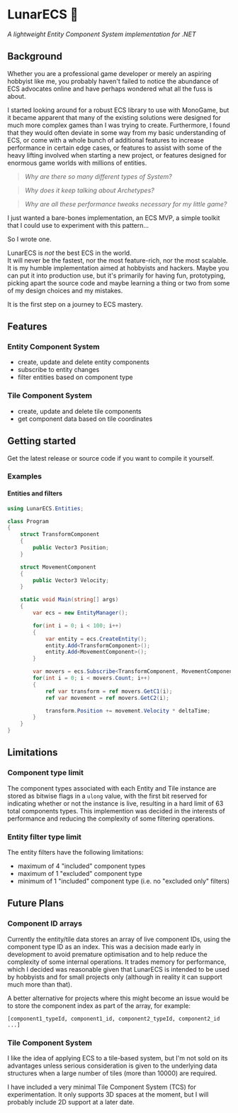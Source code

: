 # LunarECS 🌙
_A lightweight Entity Component System implementation for .NET_



## Background

Whether you are a professional game developer or merely an aspiring hobbyist like me,
you probably haven't failed to notice the abundance of ECS advocates
online and have perhaps wondered what all the fuss is about.

I started looking around for a robust ECS library to use with MonoGame, but it became apparent
that many of the existing solutions were designed for much more complex games than I was trying
to create. Furthermore, I found that they would often deviate in some way
from my basic understanding of ECS, or come with a whole bunch of additional features
to increase performance in certain edge cases, or features to assist with some of the heavy lifting
involved when starting a new project, or features designed for enormous game worlds with
millions of entities.

> _Why are there so many different types of System?_

> _Why does it keep talking about Archetypes?_

> _Why are all these performance tweaks necessary for my little game?_

I just wanted a bare-bones implementation, an ECS MVP, a simple toolkit that 
I could use to experiment with this pattern...

So I wrote one.

LunarECS is *not* the best ECS in the world.  
It will never be the fastest, nor the most feature-rich, nor the most scalable.
It is my humble implementation aimed at hobbyists and hackers.  Maybe you can put it
into production use, but it's primarily for having fun, prototyping, picking apart the 
source code and maybe learning a thing or two from some of my design choices and my mistakes.

It is the first step on a journey to ECS mastery.

## Features

### Entity Component System 
- create, update and delete entity components
- subscribe to entity changes
- filter entities based on component type

### Tile Component System
- create, update and delete tile components
- get component data based on tile coordinates

## Getting started

Get the latest release or source code if you want to compile it yourself.

### Examples

#### Entities and filters

```csharp
using LunarECS.Entities;

class Program
{
    struct TransformComponent 
    {
        public Vector3 Position;
    }

    struct MovementComponent
    {
        public Vector3 Velocity;
    }

    static void Main(string[] args)
    {
        var ecs = new EntityManager();

        for(int i = 0; i < 100; i++)
        {
            var entity = ecs.CreateEntity();
            entity.Add<TransformComponent>();
            entity.Add<MovementComponent>();
        }

        var movers = ecs.Subscribe<TransformComponent, MovementComponent>();
        for(int i = 0; i < movers.Count; i++) 
        {
            ref var transform = ref movers.GetC1(i);
            ref var movement = ref movers.GetC2(i);

            transform.Position += movement.Velocity * deltaTime;
        }
    }
}

```



## Limitations

### Component type limit
The component types associated with each Entity and Tile instance are 
stored as bitwise flags in a  `ulong` value, with the first bit reserved for 
indicating whether or not the instance is live, resulting in a hard limit of
63 total components types.  This implemention was decided in the interests of
performance and reducing the complexity of some filtering operations.

### Entity filter type limit 
The entity filters have the following limitations:
- maximum of 4 "included" component types
- maximum of 1 "excluded" component type
- minimum of 1 "included" component type (i.e. no "excluded only" filters)


## Future Plans

### Component ID arrays

Currently the entity/tile data stores an array of live component IDs, 
using the component type ID as an index.  This was a decision made early in 
development to avoid premature optimisation and to help reduce the complexity of
some internal operations.  It trades memory for performance, which I decided was 
reasonable given that LunarECS is intended to be used by hobbyists and for
small projects only (although in reality it can support much more than that).

A better alternative for projects where this might become an issue would be to
store the component index as part of the array, for example:

``` 
[component1_typeId, component1_id, component2_typeId, component2_id ...]
```

### Tile Component System

I like the idea of applying ECS to a tile-based system, but I'm not sold on its advantages
unless serious consideration is given to the underlying data structures when
a large number of tiles (more than 10000) are required.

I have included a very minimal Tile Component System (TCS) for experimentation.  It only
supports 3D spaces at the moment, but I will probably include 2D support at a later date.

